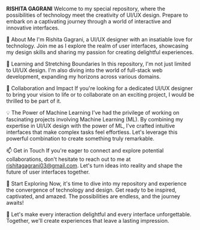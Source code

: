 **RISHITA GAGRANI**
Welcome to my special repository, where the possibilities of technology meet the creativity of UI/UX design. Prepare to embark on a captivating journey through a world of interactive and innovative interfaces.

👀 About Me
I'm Rishita Gagrani, a UI/UX designer with an insatiable love for technology. Join me as I explore the realm of user interfaces, showcasing my design skills and sharing my passion for creating delightful experiences.

🌱 Learning and Stretching Boundaries
In this repository, I'm not just limited to UI/UX design. I'm also diving into the world of full-stack web development, expanding my horizons across various domains.

🤝 Collaboration and Impact
If you're looking for a dedicated UI/UX designer to bring your vision to life or to collaborate on an exciting project, I would be thrilled to be part of it.

💡 The Power of Machine Learning
I've had the privilege of working on fascinating projects involving Machine Learning (ML). By combining my expertise in UI/UX design with the power of ML, I've crafted intuitive interfaces that make complex tasks feel effortless. Let's leverage this powerful combination to create something truly remarkable.

📫 Get in Touch
If you're eager to connect and explore potential collaborations, don't hesitate to reach out to me at rishitagagrani03@gmail.com. Let's turn ideas into reality and shape the future of user interfaces together.

🚀 Start Exploring
Now, it's time to dive into my repository and experience the convergence of technology and design. Get ready to be inspired, captivated, and amazed. The possibilities are endless, and the journey awaits!

🎉 Let's make every interaction delightful and every interface unforgettable. Together, we'll create experiences that leave a lasting impression.

